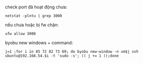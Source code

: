 check port đã hoạt động chưa:

    netstat -plntu | grep 3000
nếu chưa hoặc bị fw chặn:
    
    ufw allow 3000

byobu new windows + command:

    j=1 ;for i in 85 72 82 73 69; do byobu new-window -n vm$j ssh ubuntu@192.168.54.$i -t 'sudo -s'; (( j += 1 ));done
